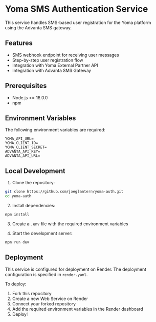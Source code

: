# Yoma SMS Authentication Service

This service handles SMS-based user registration for the Yoma platform using the Advanta SMS gateway.

## Features

- SMS webhook endpoint for receiving user messages
- Step-by-step user registration flow
- Integration with Yoma External Partner API
- Integration with Advanta SMS Gateway

## Prerequisites

- Node.js >= 18.0.0
- npm

## Environment Variables

The following environment variables are required:

```env
YOMA_API_URL=
YOMA_CLIENT_ID=
YOMA_CLIENT_SECRET=
ADVANTA_API_KEY=
ADVANTA_API_URL=
```

## Local Development

1. Clone the repository:
```bash
git clone https://github.com/joeglantern/yoma-auth.git
cd yoma-auth
```

2. Install dependencies:
```bash
npm install
```

3. Create a `.env` file with the required environment variables

4. Start the development server:
```bash
npm run dev
```

## Deployment

This service is configured for deployment on Render. The deployment configuration is specified in `render.yaml`.

To deploy:

1. Fork this repository
2. Create a new Web Service on Render
3. Connect your forked repository
4. Add the required environment variables in the Render dashboard
5. Deploy! 
